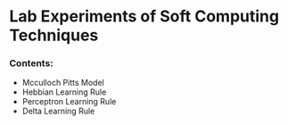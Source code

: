 Lab Experiments of Soft Computing Techniques  
============================================  

### Contents:  
+ Mcculloch Pitts Model
+ Hebbian Learning Rule
+ Perceptron Learning Rule
+ Delta Learning Rule



